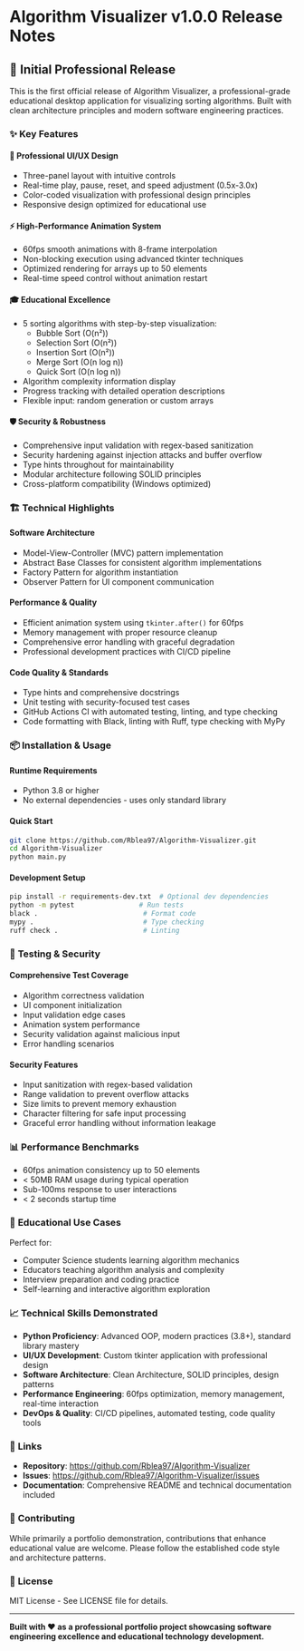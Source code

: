 # Algorithm Visualizer v1.0.0 Release Notes

## 🚀 Initial Professional Release

This is the first official release of Algorithm Visualizer, a professional-grade educational desktop application for visualizing sorting algorithms. Built with clean architecture principles and modern software engineering practices.

### ✨ Key Features

#### 🎨 **Professional UI/UX Design**
- Three-panel layout with intuitive controls
- Real-time play, pause, reset, and speed adjustment (0.5x-3.0x)
- Color-coded visualization with professional design principles
- Responsive design optimized for educational use

#### ⚡ **High-Performance Animation System**
- 60fps smooth animations with 8-frame interpolation
- Non-blocking execution using advanced tkinter techniques
- Optimized rendering for arrays up to 50 elements
- Real-time speed control without animation restart

#### 🎓 **Educational Excellence**
- 5 sorting algorithms with step-by-step visualization:
  - Bubble Sort (O(n²))
  - Selection Sort (O(n²))
  - Insertion Sort (O(n²))
  - Merge Sort (O(n log n))
  - Quick Sort (O(n log n))
- Algorithm complexity information display
- Progress tracking with detailed operation descriptions
- Flexible input: random generation or custom arrays

#### 🛡️ **Security & Robustness**
- Comprehensive input validation with regex-based sanitization
- Security hardening against injection attacks and buffer overflow
- Type hints throughout for maintainability
- Modular architecture following SOLID principles
- Cross-platform compatibility (Windows optimized)

### 🏗️ **Technical Highlights**

#### **Software Architecture**
- Model-View-Controller (MVC) pattern implementation
- Abstract Base Classes for consistent algorithm implementations
- Factory Pattern for algorithm instantiation
- Observer Pattern for UI component communication

#### **Performance & Quality**
- Efficient animation system using `tkinter.after()` for 60fps
- Memory management with proper resource cleanup
- Comprehensive error handling with graceful degradation
- Professional development practices with CI/CD pipeline

#### **Code Quality & Standards**
- Type hints and comprehensive docstrings
- Unit testing with security-focused test cases
- GitHub Actions CI with automated testing, linting, and type checking
- Code formatting with Black, linting with Ruff, type checking with MyPy

### 📦 **Installation & Usage**

#### **Runtime Requirements**
- Python 3.8 or higher
- No external dependencies - uses only standard library

#### **Quick Start**
```bash
git clone https://github.com/Rblea97/Algorithm-Visualizer.git
cd Algorithm-Visualizer
python main.py
```

#### **Development Setup**
```bash
pip install -r requirements-dev.txt  # Optional dev dependencies
python -m pytest                # Run tests
black .                          # Format code
mypy .                           # Type checking
ruff check .                     # Linting
```

### 🧪 **Testing & Security**

#### **Comprehensive Test Coverage**
- Algorithm correctness validation
- UI component initialization
- Input validation edge cases
- Animation system performance
- Security validation against malicious input
- Error handling scenarios

#### **Security Features**
- Input sanitization with regex-based validation
- Range validation to prevent overflow attacks
- Size limits to prevent memory exhaustion
- Character filtering for safe input processing
- Graceful error handling without information leakage

### 📊 **Performance Benchmarks**
- 60fps animation consistency up to 50 elements
- < 50MB RAM usage during typical operation
- Sub-100ms response to user interactions
- < 2 seconds startup time

### 🎯 **Educational Use Cases**
Perfect for:
- Computer Science students learning algorithm mechanics
- Educators teaching algorithm analysis and complexity
- Interview preparation and coding practice
- Self-learning and interactive algorithm exploration

### 📈 **Technical Skills Demonstrated**

- **Python Proficiency**: Advanced OOP, modern practices (3.8+), standard library mastery
- **UI/UX Development**: Custom tkinter application with professional design
- **Software Architecture**: Clean Architecture, SOLID principles, design patterns
- **Performance Engineering**: 60fps optimization, memory management, real-time interaction
- **DevOps & Quality**: CI/CD pipelines, automated testing, code quality tools

### 🔗 **Links**
- **Repository**: https://github.com/Rblea97/Algorithm-Visualizer
- **Issues**: https://github.com/Rblea97/Algorithm-Visualizer/issues
- **Documentation**: Comprehensive README and technical documentation included

### 🤝 **Contributing**
While primarily a portfolio demonstration, contributions that enhance educational value are welcome. Please follow the established code style and architecture patterns.

### 📜 **License**
MIT License - See LICENSE file for details.

---

**Built with ❤️ as a professional portfolio project showcasing software engineering excellence and educational technology development.**